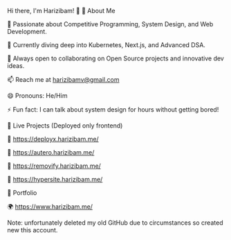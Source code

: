Hi there, I'm Harizibam! 👋
🚀 About Me

👀 Passionate about Competitive Programming, System Design, and Web Development.

🌱 Currently diving deep into Kubernetes, Next.js, and Advanced DSA.

💞 Always open to collaborating on Open Source projects and innovative dev ideas.

📫 Reach me at harizibamv@gmail.com

😄 Pronouns: He/Him

⚡ Fun fact: I can talk about system design for hours without getting bored!

🔗 Live Projects (Deployed only frontend)

🔗 https://deployx.harizibam.me/

🔗 https://autero.harizibam.me/

🔗 https://removify.harizibam.me/

🔗 https://hypersite.harizibam.me/

📁 Portfolio

🌍 https://www.harizibam.me/


Note: unfortunately deleted my old GitHub due to circumstances so created new this account.  
<!--- h4r1z1b4mx/h4r1z1b4mx is a ✨ special ✨ repository because its `README.md` (this file) appears on your GitHub profile. You can click the Preview link to take a look at your changes. --->
